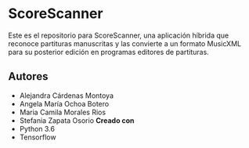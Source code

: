 # ScoreScanner
Este es el repositorio para ScoreScanner, una aplicación híbrida que reconoce partituras manuscritas y las convierte a un formato MusicXML para su posterior edición en programas editores de partituras.
## Autores
* Alejandra Cárdenas Montoya 
* Angela María Ochoa Botero
* Maria Camila Morales Rios
* Stefania Zapata Osorio 
**Creado con**
* Python 3.6
* Tensorflow

